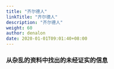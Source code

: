 ```yaml
---
title: "齐尔德人"
linkTitle: "齐尔德人"
description: "齐尔德人"
weight: 60
author: denalon
date: 2020-01-01T09:01:40+08:00
---
```



### 从杂乱的资料中找出的未经证实的信息
